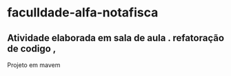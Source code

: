 # faculldade-alfa-notafisca
## Atividade elaborada em sala de aula . refatoração de codigo ,
Projeto em mavem 

